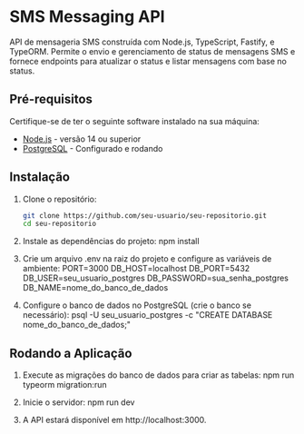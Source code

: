 # SMS Messaging API

API de mensageria SMS construída com Node.js, TypeScript, Fastify, e TypeORM.
Permite o envio e gerenciamento de status de mensagens SMS e fornece endpoints para atualizar o status e listar mensagens com base no status.

## Pré-requisitos

Certifique-se de ter o seguinte software instalado na sua máquina:

- [Node.js](https://nodejs.org/) - versão 14 ou superior
- [PostgreSQL](https://www.postgresql.org/) - Configurado e rodando

## Instalação

1. Clone o repositório:

   ```bash
   git clone https://github.com/seu-usuario/seu-repositorio.git
   cd seu-repositorio
   ```

2. Instale as dependências do projeto:
   npm install

3. Crie um arquivo .env na raiz do projeto e configure as variáveis de ambiente:
   PORT=3000
   DB_HOST=localhost
   DB_PORT=5432
   DB_USER=seu_usuario_postgres
   DB_PASSWORD=sua_senha_postgres
   DB_NAME=nome_do_banco_de_dados

4. Configure o banco de dados no PostgreSQL (crie o banco se necessário):
   psql -U seu_usuario_postgres -c "CREATE DATABASE nome_do_banco_de_dados;"

## Rodando a Aplicação

1. Execute as migrações do banco de dados para criar as tabelas:
   npm run typeorm migration:run

2. Inicie o servidor:
   npm run dev

3. A API estará disponível em http://localhost:3000.
